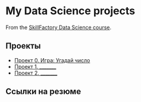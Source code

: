# My Data Science projects

From the [SkillFactory Data Science course](https://skillfactory.ru/data-scientist).

## Проекты

* [Проект 0. Игра: Угадай число](https://github.com/yuliiakey/sf_data_science/project_0)
* [Проект 1. _______](____)
* [Проект 2. _______](____)

## Ссылки на резюме